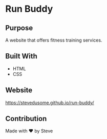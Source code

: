 # Run Buddy

## Purpose
A website that offers fitness training services.

## Built With
* HTML
* CSS

## Website
https://stevedusome.github.io/run-buddy/

## Contribution
Made with ❤️ by Steve
